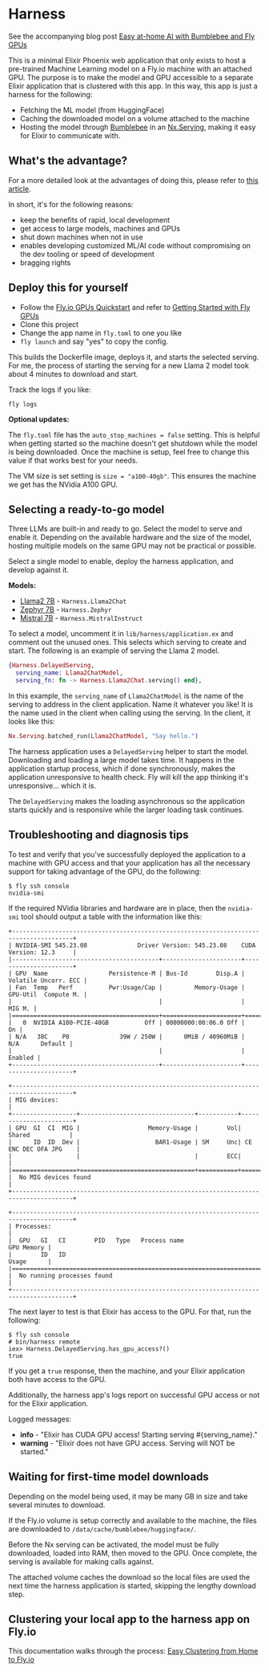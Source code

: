 # Harness

See the accompanying blog post [Easy at-home AI with Bumblebee and Fly GPUs](https://fly.io/phoenix-files/clustering-elixir-from-laptop-to-cloud/)

This is a minimal Elixir Phoenix web application that only exists to host a pre-trained Machine Learning model on a Fly.io machine with an attached GPU. The purpose is to make the model and GPU accessible to a separate Elixir application that is clustered with this app. In this way, this app is just a harness for the following:

- Fetching the ML model (from HuggingFace)
- Caching the downloaded model on a volume attached to the machine
- Hosting the model through [Bumblebee](https://github.com/elixir-nx/bumblebee) in an [Nx.Serving](https://hexdocs.pm/nx/Nx.Serving.html), making it easy for Elixir to communicate with.

## What's the advantage?

For a more detailed look at the advantages of doing this, please refer to [this article](https://fly.io/phoenix-files/clustering-elixir-from-laptop-to-cloud/).

In short, it's for the following reasons:

- keep the benefits of rapid, local development
- get access to large models, machines and GPUs
- shut down machines when not in use
- enables developing customized ML/AI code without compromising on the dev tooling or speed of development
- bragging rights

## Deploy this for yourself

- Follow the [Fly.io GPUs Quickstart](https://fly.io/docs/gpus/gpu-quickstart/) and refer to [Getting Started with Fly GPUs](https://fly.io/docs/gpus/getting-started-gpus/)
- Clone this project
- Change the app name in `fly.toml` to one you like
- `fly launch` and say "yes" to copy the config.

This builds the Dockerfile image, deploys it, and starts the selected serving. For me, the process of starting the serving for a new Llama 2 model took about 4 minutes to download and start.

Track the logs if you like:

```
fly logs
```

**Optional updates:**

The `fly.toml` file has the `auto_stop_machines = false` setting. This is helpful when getting started so the machine doesn't get shutdown while the model is being downloaded. Once the machine is setup, feel free to change this value if that works best for your needs.

The VM size is set setting is `size = "a100-40gb"`. This ensures the machine we get has the NVidia A100 GPU.

## Selecting a ready-to-go model

Three LLMs are built-in and ready to go. Select the model to serve and enable it. Depending on the available hardware and the size of the model, hosting multiple models on the same GPU may not be practical or possible.

Select a single model to enable, deploy the harness application, and develop against it.

**Models:**

- [Llama2 7B](https://llama.meta.com/llama2/) - `Harness.Llama2Chat`
- [Zephyr 7B](https://zephyr-7b.net/) - `Harness.Zephyr`
- [Mistral 7B](https://docs.mistral.ai/) - `Harness.MistralInstruct`

To select a model, uncomment it in `lib/harness/application.ex` and comment out the unused ones. This selects which serving to create and start. The following is an example of serving the Llama 2 model.

```elixir
{Harness.DelayedServing,
  serving_name: Llama2ChatModel,
  serving_fn: fn -> Harness.Llama2Chat.serving() end},
```

In this example, the `serving_name` of `Llama2ChatModel` is the name of the serving to address in the client application. Name it whatever you like! It is the name used in the client when calling using the serving. In the client, it looks like this:

```elixir
Nx.Serving.batched_run(Llama2ChatModel, "Say hello.")
```

The harness application uses a `DelayedServing` helper to start the model. Downloading and loading a large model takes time. It happens in the application startup process, which if done synchronously, makes the application unresponsive to health check. Fly will kill the app thinking it's unresponsive... which it is.

The `DelayedServing` makes the loading asynchronous so the application starts quickly and is responsive while the larger loading task continues.

## Troubleshooting and diagnosis tips

To test and verify that you've successfully deployed the application to a
machine with GPU access and that your application has all the necessary support
for taking advantage of the GPU, do the following:

```
$ fly ssh console
nvidia-smi
```

If the required NVidia libraries and hardware are in place, then the `nvidia-smi` tool should output a table with the information like this:

```
+---------------------------------------------------------------------------------------+
| NVIDIA-SMI 545.23.08              Driver Version: 545.23.08    CUDA Version: 12.3     |
|-----------------------------------------+----------------------+----------------------+
| GPU  Name                 Persistence-M | Bus-Id        Disp.A | Volatile Uncorr. ECC |
| Fan  Temp   Perf          Pwr:Usage/Cap |         Memory-Usage | GPU-Util  Compute M. |
|                                         |                      |               MIG M. |
|=========================================+======================+======================|
|   0  NVIDIA A100-PCIE-40GB          Off | 00000000:00:06.0 Off |                   On |
| N/A   38C    P0              39W / 250W |      0MiB / 40960MiB |     N/A      Default |
|                                         |                      |              Enabled |
+-----------------------------------------+----------------------+----------------------+

+---------------------------------------------------------------------------------------+
| MIG devices:                                                                          |
+------------------+--------------------------------+-----------+-----------------------+
| GPU  GI  CI  MIG |                   Memory-Usage |        Vol|      Shared           |
|      ID  ID  Dev |                     BAR1-Usage | SM     Unc| CE ENC DEC OFA JPG    |
|                  |                                |        ECC|                       |
|==================+================================+===========+=======================|
|  No MIG devices found                                                                 |
+---------------------------------------------------------------------------------------+

+---------------------------------------------------------------------------------------+
| Processes:                                                                            |
|  GPU   GI   CI        PID   Type   Process name                            GPU Memory |
|        ID   ID                                                             Usage      |
|=======================================================================================|
|  No running processes found                                                           |
+---------------------------------------------------------------------------------------+
```

The next layer to test is that Elixir has access to the GPU. For that, run the following:

```
$ fly ssh console
# bin/harness remote
iex> Harness.DelayedServing.has_gpu_access?()
true
```

If you get a `true` response, then the machine, and your Elixir application both
have access to the GPU.

Additionally, the harness app's logs report on successful GPU access or not for
the Elixir application.

Logged messages:
- **info** - "Elixir has CUDA GPU access! Starting serving #{serving_name}."
- **warning** - "Elixir does not have GPU access. Serving will NOT be started."

## Waiting for first-time model downloads

Depending on the model being used, it may be many GB in size and take
several minutes to download.

If the Fly.io volume is setup correctly and available to the machine, the files
are downloaded to `/data/cache/bumblebee/huggingface/`.

Before the Nx serving can be activated, the model must be fully downloaded, loaded into RAM, then moved to the GPU. Once complete, the serving is available for making calls against.

The attached volume caches the download so the local files are used the next time the harness application is started, skipping the lengthy download step.

## Clustering your local app to the harness app on Fly.io

This documentation walks through the process: [Easy Clustering from Home to Fly.io](https://fly.io/docs/elixir/advanced-guides/clustering-from-home-to-your-app-in-fly/)
